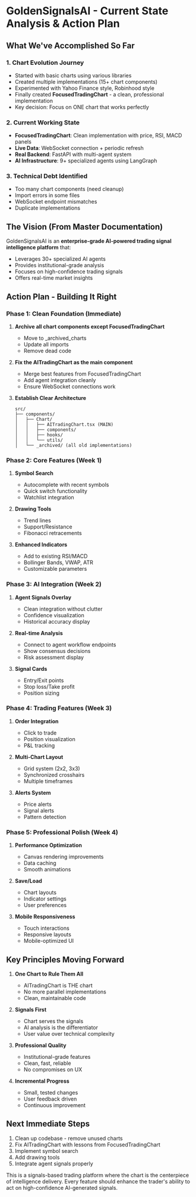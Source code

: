 # GoldenSignalsAI - Current State Analysis & Action Plan

## What We've Accomplished So Far

### 1. **Chart Evolution Journey**
- Started with basic charts using various libraries
- Created multiple implementations (15+ chart components)
- Experimented with Yahoo Finance style, Robinhood style
- Finally created **FocusedTradingChart** - a clean, professional implementation
- Key decision: Focus on ONE chart that works perfectly

### 2. **Current Working State**
- **FocusedTradingChart**: Clean implementation with price, RSI, MACD panels
- **Live Data**: WebSocket connection + periodic refresh
- **Real Backend**: FastAPI with multi-agent system
- **AI Infrastructure**: 9+ specialized agents using LangGraph

### 3. **Technical Debt Identified**
- Too many chart components (need cleanup)
- Import errors in some files
- WebSocket endpoint mismatches
- Duplicate implementations

## The Vision (From Master Documentation)

GoldenSignalsAI is an **enterprise-grade AI-powered trading signal intelligence platform** that:
- Leverages 30+ specialized AI agents
- Provides institutional-grade analysis
- Focuses on high-confidence trading signals
- Offers real-time market insights

## Action Plan - Building It Right

### Phase 1: Clean Foundation (Immediate)
1. **Archive all chart components except FocusedTradingChart**
   - Move to _archived_charts
   - Update all imports
   - Remove dead code

2. **Fix the AITradingChart as the main component**
   - Merge best features from FocusedTradingChart
   - Add agent integration cleanly
   - Ensure WebSocket connections work

3. **Establish Clear Architecture**
   ```
   src/
   ├── components/
   │   ├── Chart/
   │   │   ├── AITradingChart.tsx (MAIN)
   │   │   ├── components/
   │   │   ├── hooks/
   │   │   └── utils/
   │   └── _archived/ (all old implementations)
   ```

### Phase 2: Core Features (Week 1)
1. **Symbol Search**
   - Autocomplete with recent symbols
   - Quick switch functionality
   - Watchlist integration

2. **Drawing Tools**
   - Trend lines
   - Support/Resistance
   - Fibonacci retracements

3. **Enhanced Indicators**
   - Add to existing RSI/MACD
   - Bollinger Bands, VWAP, ATR
   - Customizable parameters

### Phase 3: AI Integration (Week 2)
1. **Agent Signals Overlay**
   - Clean integration without clutter
   - Confidence visualization
   - Historical accuracy display

2. **Real-time Analysis**
   - Connect to agent workflow endpoints
   - Show consensus decisions
   - Risk assessment display

3. **Signal Cards**
   - Entry/Exit points
   - Stop loss/Take profit
   - Position sizing

### Phase 4: Trading Features (Week 3)
1. **Order Integration**
   - Click to trade
   - Position visualization
   - P&L tracking

2. **Multi-Chart Layout**
   - Grid system (2x2, 3x3)
   - Synchronized crosshairs
   - Multiple timeframes

3. **Alerts System**
   - Price alerts
   - Signal alerts
   - Pattern detection

### Phase 5: Professional Polish (Week 4)
1. **Performance Optimization**
   - Canvas rendering improvements
   - Data caching
   - Smooth animations

2. **Save/Load**
   - Chart layouts
   - Indicator settings
   - User preferences

3. **Mobile Responsiveness**
   - Touch interactions
   - Responsive layouts
   - Mobile-optimized UI

## Key Principles Moving Forward

1. **One Chart to Rule Them All**
   - AITradingChart is THE chart
   - No more parallel implementations
   - Clean, maintainable code

2. **Signals First**
   - Chart serves the signals
   - AI analysis is the differentiator
   - User value over technical complexity

3. **Professional Quality**
   - Institutional-grade features
   - Clean, fast, reliable
   - No compromises on UX

4. **Incremental Progress**
   - Small, tested changes
   - User feedback driven
   - Continuous improvement

## Next Immediate Steps

1. Clean up codebase - remove unused charts
2. Fix AITradingChart with lessons from FocusedTradingChart
3. Implement symbol search
4. Add drawing tools
5. Integrate agent signals properly

This is a signals-based trading platform where the chart is the centerpiece of intelligence delivery. Every feature should enhance the trader's ability to act on high-confidence AI-generated signals.
